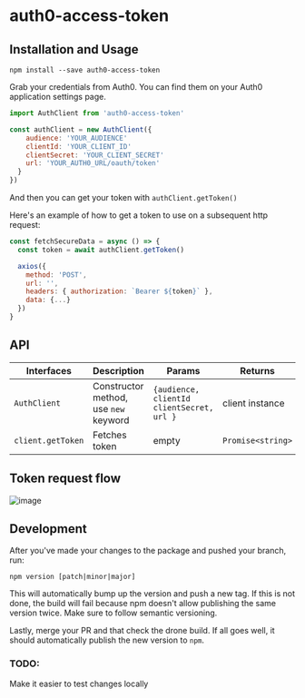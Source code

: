 # auth0-access-token
## Installation and Usage
`npm install --save auth0-access-token`

Grab your credentials from Auth0. You can find them on your Auth0 application settings page.

```javascript
import AuthClient from 'auth0-access-token'

const authClient = new AuthClient({
    audience: 'YOUR_AUDIENCE'
    clientId: 'YOUR_CLIENT_ID'
    clientSecret: 'YOUR_CLIENT_SECRET'
    url: 'YOUR_AUTH0_URL/oauth/token'
  }
})
```

And then you can get your token with `authClient.getToken()`

Here's an example of how to get a token to use on a subsequent http request:
```javascript
const fetchSecureData = async () => {
  const token = await authClient.getToken()

  axios({
    method: 'POST',
    url: '',
    headers: { authorization: `Bearer ${token}` },
    data: {...}
  })
}

```
## API

| Interfaces | Description | Params |Returns
| --- | --- | --- | --- |
| `AuthClient` | Constructor method, use `new` keyword | `{audience, clientId clientSecret, url }` |client instance
| `client.getToken` | Fetches token | empty |`Promise<string>` |

## Token request flow
![image](https://user-images.githubusercontent.com/3267705/111351166-cd188380-867a-11eb-8ed9-93ae651cbcc2.png)

## Development
After you've made your changes to the package and pushed your branch, run:

`npm version [patch|minor|major]`

This will automatically bump up the version and push  a new tag. If this is not done, the build will fail because npm doesn't allow publishing the  same version twice. Make sure to follow semantic versioning.

Lastly, merge your PR and that check the drone build. If all goes well, it should automatically publish the new version to `npm`.
### TODO:
Make it easier to test changes locally